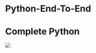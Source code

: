 # Python-End-To-End
# Complete Python
<img src="https://encrypted-tbn0.gstatic.com/images?q=tbn:ANd9GcQPqS6nH2PKiM_tiFrZaOpSSTYLItNkCdr9_A&usqp=CAU" />
